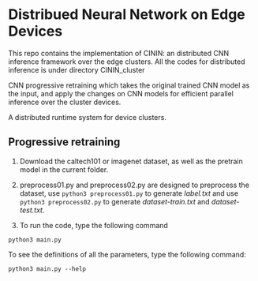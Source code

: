 # Distribued Neural Network on Edge Devices

This repo contains the implementation of CININ: an distributed CNN inference framework over the edge clusters.
All the codes for distributed inference is under directory CININ_cluster

CNN progressive retraining which takes the original trained CNN model as the input, and apply the changes on CNN models for efficient parallel inference over the cluster devices.

A distributed runtime system for device clusters.

## Progressive retraining

1. Download the caltech101 or imagenet dataset, as well as the pretrain model in the current folder. 
 
2. preprocess01.py and preprocess02.py are designed to preprocess the dataset, use ```python3 preprocess01.py``` to generate *label.txt* and use ```python3 preprocess02.py``` to generate *dataset-train.txt* and *dataset-test.txt*.

3. To run the code, type the following command

```
python3 main.py
```
To see the definitions of all the parameters, type the following command:

```python3 main.py --help``` 

